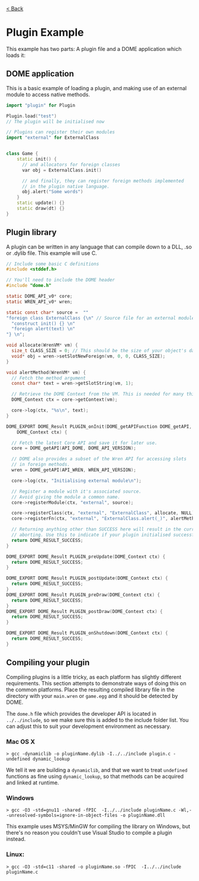 [< Back](.)

Plugin Example
============
This example has two parts: A plugin file and a DOME application which loads it:

## DOME application

This is a basic example of loading a plugin, and making use of an external module
to access native methods.

```c++
import "plugin" for Plugin

Plugin.load("test")
// The plugin will be initialised now

// Plugins can register their own modules
import "external" for ExternalClass


class Game {
    static init() {
      // and allocators for foreign classes
      var obj = ExternalClass.init()

      // and finally, they can register foreign methods implemented
      // in the plugin native language.
      obj.alert("Some words")
    }
    static update() {}
    static draw(dt) {}
}
```


## Plugin library

A plugin can be written in any language that can compile down to a DLL, .so or .dylib file. This example will use C.

```c
// Include some basic C definitions
#include <stddef.h>

// You'll need to include the DOME header
#include "dome.h"

static DOME_API_v0* core;
static WREN_API_v0* wren;

static const char* source =  ""
"foreign class ExternalClass {\n" // Source file for an external module
  "construct init() {} \n"
  "foreign alert(text) \n"
"} \n";

void allocate(WrenVM* vm) {
  size_t CLASS_SIZE = 0; // This should be the size of your object's data
  void* obj = wren->setSlotNewForeign(vm, 0, 0, CLASS_SIZE);
}

void alertMethod(WrenVM* vm) {
  // Fetch the method argument
  const char* text = wren->getSlotString(vm, 1);

  // Retrieve the DOME Context from the VM. This is needed for many things.
  DOME_Context ctx = core->getContext(vm);

  core->log(ctx, "%s\n", text);
}

DOME_EXPORT DOME_Result PLUGIN_onInit(DOME_getAPIFunction DOME_getAPI,
    DOME_Context ctx) {

  // Fetch the latest Core API and save it for later use.
  core = DOME_getAPI(API_DOME, DOME_API_VERSION);

  // DOME also provides a subset of the Wren API for accessing slots
  // in foreign methods.
  wren = DOME_getAPI(API_WREN, WREN_API_VERSION);

  core->log(ctx, "Initialising external module\n");

  // Register a module with it's associated source.
  // Avoid giving the module a common name.
  core->registerModule(ctx, "external", source);

  core->registerClass(ctx, "external", "ExternalClass", allocate, NULL);
  core->registerFn(ctx, "external", "ExternalClass.alert(_)", alertMethod);

  // Returning anything other than SUCCESS here will result in the current fiber
  // aborting. Use this to indicate if your plugin initialised successfully.
  return DOME_RESULT_SUCCESS;
}

DOME_EXPORT DOME_Result PLUGIN_preUpdate(DOME_Context ctx) {
  return DOME_RESULT_SUCCESS;
}

DOME_EXPORT DOME_Result PLUGIN_postUpdate(DOME_Context ctx) {
  return DOME_RESULT_SUCCESS;
}
DOME_EXPORT DOME_Result PLUGIN_preDraw(DOME_Context ctx) {
  return DOME_RESULT_SUCCESS;
}
DOME_EXPORT DOME_Result PLUGIN_postDraw(DOME_Context ctx) {
  return DOME_RESULT_SUCCESS;
}

DOME_EXPORT DOME_Result PLUGIN_onShutdown(DOME_Context ctx) {
  return DOME_RESULT_SUCCESS;
}
```

## Compiling your plugin

Compiling plugins is a little tricky, as each platform has slightly different requirements. 
This section attempts to demonstrate ways of doing this on the common platforms.
Place the resulting compiled library file in the directory with your `main.wren` or `game.egg` and it should be detected by DOME.

The `dome.h` file which provides the developer API is located in `../../include`, so we make sure this is added to the include folder list. 
You can adjust this to suit your development environment as necessary.

### Mac OS X
```
> gcc -dynamiclib -o pluginName.dylib -I../../include plugin.c -undefined dynamic_lookup
```

We tell it we are building a `dynamiclib`, and that we want to treat `undefined` functions as fine using `dynamic_lookup`, so that methods can be acquired and linked at runtime. 

### Windows
```
> gcc -O3 -std=gnu11 -shared -fPIC  -I../../include pluginName.c -Wl,--unresolved-symbols=ignore-in-object-files -o pluginName.dll
```
This example uses MSYS/MinGW for compiling the library on Windows, but there's no reason you couldn't use Visual Studio to compile a plugin instead. 

### Linux:
```
> gcc -O3 -std=c11 -shared -o pluginName.so -fPIC  -I../../include pluginName.c
```

